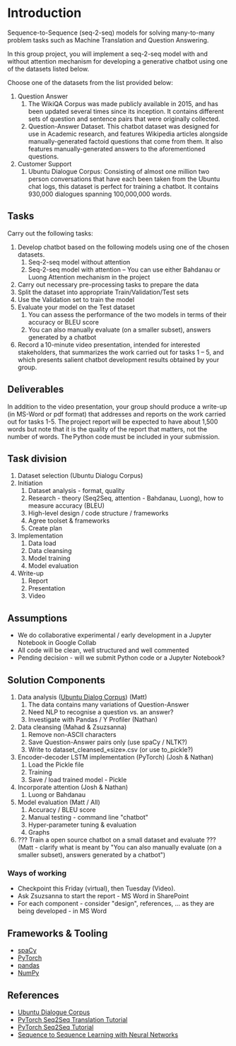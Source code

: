 # Introduction

Sequence-to-Sequence (seq-2-seq) models for solving many-to-many problem tasks such as Machine Translation and Question Answering.

In this group project, you will implement a seq-2-seq model with and without attention mechanism for developing a generative chatbot using one of the datasets listed below.

Choose one of the datasets from the list provided below:

1. Question Answer
    1. The WikiQA Corpus was made publicly available in 2015, and has been updated several times since its inception. It contains different sets of question and sentence pairs that were originally collected.
    1. Question-Answer Dataset. This chatbot dataset was designed for use in Academic research, and features Wikipedia articles alongside manually-generated factoid questions that come from them. It also features manually-generated answers to the aforementioned questions.
1. Customer Support
    1. Ubuntu Dialogue Corpus: Consisting of almost one million two person conversations that have each been taken from the Ubuntu chat logs, this dataset is perfect for training a chatbot. It contains 930,000 dialogues spanning 100,000,000 words.

## Tasks

Carry out the following tasks:

1. Develop chatbot based on the following models using one of the chosen datasets.
    1. Seq-2-seq model without attention
    1. Seq-2-seq model with attention – You can use either Bahdanau or Luong Attention mechanism in the project
1. Carry out necessary pre-processing tasks to prepare the data
1. Split the dataset into appropriate Train/Validation/Test sets
1. Use the Validation set to train the model
1. Evaluate your model on the Test dataset
    1. You can assess the performance of the two models in terms of their accuracy or BLEU score
    1. You can also manually evaluate (on a smaller subset), answers generated by a chatbot
1. Record a 10-minute video presentation, intended for interested stakeholders, that summarizes the work carried out for tasks 1 – 5, and which presents salient chatbot development results obtained by your group.

## Deliverables

In addition to the video presentation, your group should produce a write-up (in MS-Word or pdf format) that addresses and reports on the work carried out for tasks 1-5. The project report will be expected to have about 1,500 words but note that it is the quality of the report that matters, not the number of words. The Python code must be included in your submission.

## Task division

1. Dataset selection (Ubuntu Dialogu Corpus)
1. Initiation
    1. Dataset analysis - format, quality
    1. Research - theory (Seq2Seq, attention - Bahdanau, Luong), how to measure accuracy (BLEU)
    1. High-level design / code structure / frameworks
    1. Agree toolset & frameworks
    1. Create plan
1. Implementation
    1. Data load
    1. Data cleansing
    1. Model training
    1. Model evaluation
1. Write-up
    1. Report
    1. Presentation
    1. Video

## Assumptions

* We do collaborative experimental / early development in a Jupyter Notebook in Google Collab
* All code will be clean, well structured and well commented
* Pending decision - will we submit Python code or a Jupyter Notebook?

## Solution Components

1. Data analysis ([Ubuntu Dialog Corpus](https://www.kaggle.com/datasets/rtatman/ubuntu-dialogue-corpus)) (Matt)
    1. The data contains many variations of Question-Answer
    1. Need NLP to recognise a question vs. an answer?
    1. Investigate with Pandas / Y Profiler (Nathan)
1. Data cleansing (Mahad & Zsuzsanna)
    1. Remove non-ASCII characters
    1. Save Question-Answer pairs only (use spaCy / NLTK?)
    1. Write to dataset_cleansed_«size».csv (or use to_pickle?)
1. Encoder-decoder LSTM implementation (PyTorch) (Josh & Nathan)
    1. Load the Pickle file
    1. Training
    1. Save / load trained model - Pickle
1. Incorporate attention (Josh & Nathan)
    1. Luong or Bahdanau
1. Model evaluation (Matt / All)
    1. Accuracy / BLEU score
    1. Manual testing - command line "chatbot"
    1. Hyper-parameter tuning & evaluation
    1. Graphs
1. ??? Train a open source chatbot on a small dataset and evaluate ??? (Matt - clarify what is meant by "You can also manually evaluate (on a smaller subset), answers generated by a chatbot")

### Ways of working

* Checkpoint this Friday (virtual), then Tuesday (Video).
* Ask Zsuzsanna to start the report - MS Word in SharePoint
* For each component - consider "design", references, ... as they are being developed - in MS Word

## Frameworks & Tooling

* [spaCy](https://spacy.io/api)
* [PyTorch](https://pytorch.org/text/stable/index.html)
* [pandas](https://pandas.pydata.org/docs/reference/index.html#api)
* [NumPy](https://numpy.org/doc/stable/reference/index.html#reference)

## References

* [Ubuntu Dialogue Corpus](https://arxiv.org/pdf/1506.08909)
* [PyTorch Seq2Seq Translation Tutorial](https://pytorch.org/tutorials/intermediate/seq2seq_translation_tutorial.html)
* [PyTorch Seq2Seq Tutorial](https://github.com/bentrevett/pytorch-seq2seq)
* [Sequence to Sequence Learning with Neural Networks](https://github.com/bentrevett/pytorch-seq2seq/blob/main/1%20-%20Sequence%20to%20Sequence%20Learning%20with%20Neural%20Networks.ipynb)
